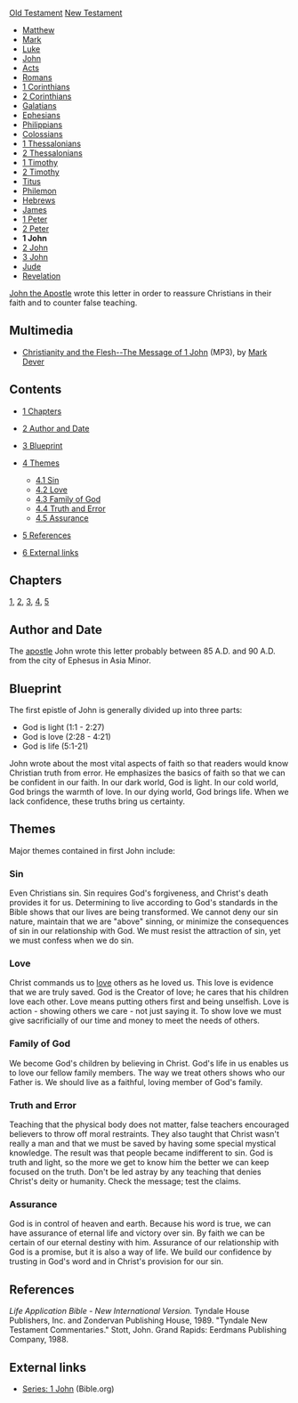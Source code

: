 [Old Testament](Old_Testament "Old Testament")
[New Testament](New_Testament "New Testament")
-   [Matthew](Gospel_of_Matthew "Gospel of Matthew")
-   [Mark](Gospel_of_Mark "Gospel of Mark")
-   [Luke](Gospel_of_Luke "Gospel of Luke")
-   [John](Gospel_of_John "Gospel of John")
-   [Acts](Acts_of_the_Apostles "Acts of the Apostles")
-   [Romans](Epistle_to_the_Romans "Epistle to the Romans")
-   [1 Corinthians](First_Epistle_to_the_Corinthians "First Epistle to the Corinthians")
-   [2 Corinthians](Second_Epistle_to_the_Corinthians "Second Epistle to the Corinthians")
-   [Galatians](Epistle_to_the_Galatians "Epistle to the Galatians")
-   [Ephesians](Epistle_to_the_Ephesians "Epistle to the Ephesians")
-   [Philippians](Epistle_to_the_Philippians "Epistle to the Philippians")
-   [Colossians](Epistle_to_the_Colossians "Epistle to the Colossians")
-   [1 Thessalonians](First_Epistle_to_the_Thessalonians "First Epistle to the Thessalonians")
-   [2 Thessalonians](Second_Epistle_to_the_Thessalonians "Second Epistle to the Thessalonians")
-   [1 Timothy](First_Epistle_to_Timothy "First Epistle to Timothy")
-   [2 Timothy](Second_Epistle_to_Timothy "Second Epistle to Timothy")
-   [Titus](Epistle_to_Titus "Epistle to Titus")
-   [Philemon](Epistle_to_Philemon "Epistle to Philemon")
-   [Hebrews](Epistle_to_the_Hebrews "Epistle to the Hebrews")
-   [James](Epistle_of_James "Epistle of James")
-   [1 Peter](First_Epistle_of_Peter "First Epistle of Peter")
-   [2 Peter](Second_Epistle_of_Peter "Second Epistle of Peter")
-   **1 John**
-   [2 John](Second_Epistle_of_John "Second Epistle of John")
-   [3 John](Third_Epistle_of_John "Third Epistle of John")
-   [Jude](Epistle_of_Jude "Epistle of Jude")
-   [Revelation](Book_of_Revelation "Book of Revelation")

[John the Apostle](John_the_Apostle "John the Apostle") wrote this
letter in order to reassure Christians in their faith and to
counter false teaching.
## Multimedia

-   [Christianity and the Flesh--The Message of 1 John](http://dl.salemweb.net/?mg=C617B685-C4F0-44C8-9646-14AAF91F2AA4)
    (MP3), by [Mark Dever](Mark_Dever "Mark Dever")

## Contents

-   [1 Chapters](#Chapters)
-   [2 Author and Date](#Author_and_Date)
-   [3 Blueprint](#Blueprint)
-   [4 Themes](#Themes)
    -   [4.1 Sin](#Sin)
    -   [4.2 Love](#Love)
    -   [4.3 Family of God](#Family_of_God)
    -   [4.4 Truth and Error](#Truth_and_Error)
    -   [4.5 Assurance](#Assurance)

-   [5 References](#References)
-   [6 External links](#External_links)

## Chapters

[1](1_John_1 "1 John 1"), [2](1_John_2 "1 John 2"),
[3](1_John_3 "1 John 3"),
[4](index.php?title=1_John_4&action=edit&redlink=1 "1 John 4 (page does not exist)"),
[5](1_John_5 "1 John 5")

## Author and Date

The [apostle](Apostle "Apostle") John wrote this letter probably
between 85 A.D. and 90 A.D. from the city of Ephesus in Asia
Minor.

## Blueprint

The first epistle of John is generally divided up into three
parts:

-   God is light (1:1 - 2:27)
-   God is love (2:28 - 4:21)
-   God is life (5:1-21)

John wrote about the most vital aspects of faith so that readers
would know Christian truth from error. He emphasizes the basics of
faith so that we can be confident in our faith. In our dark world,
God is light. In our cold world, God brings the warmth of love. In
our dying world, God brings life. When we lack confidence, these
truths bring us certainty.

## Themes

Major themes contained in first John include:

### Sin

Even Christians sin. Sin requires God's forgiveness, and Christ's
death provides it for us. Determining to live according to God's
standards in the Bible shows that our lives are being transformed.
We cannot deny our sin nature, maintain that we are "above"
sinning, or minimize the consequences of sin in our relationship
with God. We must resist the attraction of sin, yet we must confess
when we do sin.

### Love

Christ commands us to [love](Love "Love") others as he loved us.
This love is evidence that we are truly saved. God is the Creator
of love; he cares that his children love each other. Love means
putting others first and being unselfish. Love is action - showing
others we care - not just saying it. To show love we must give
sacrificially of our time and money to meet the needs of others.

### Family of God

We become God's children by believing in Christ. God's life in us
enables us to love our fellow family members. The way we treat
others shows who our Father is. We should live as a faithful,
loving member of God's family.

### Truth and Error

Teaching that the physical body does not matter, false teachers
encouraged believers to throw off moral restraints. They also
taught that Christ wasn't really a man and that we must be saved by
having some special mystical knowledge. The result was that people
became indifferent to sin. God is truth and light, so the more we
get to know him the better we can keep focused on the truth. Don't
be led astray by any teaching that denies Christ's deity or
humanity. Check the message; test the claims.

### Assurance

God is in control of heaven and earth. Because his word is true, we
can have assurance of eternal life and victory over sin. By faith
we can be certain of our eternal destiny with him. Assurance of our
relationship with God is a promise, but it is also a way of life.
We build our confidence by trusting in God's word and in Christ's
provision for our sin.

## References

*Life Application Bible - New International Version.* Tyndale House
Publishers, Inc. and Zondervan Publishing House, 1989. "Tyndale New
Testament Commentaries." Stott, John. Grand Rapids: Eerdmans
Publishing Company, 1988.

## External links

-   [Series: 1 John](http://bible.org/passage.asp?passage_id=62)
    (Bible.org)



